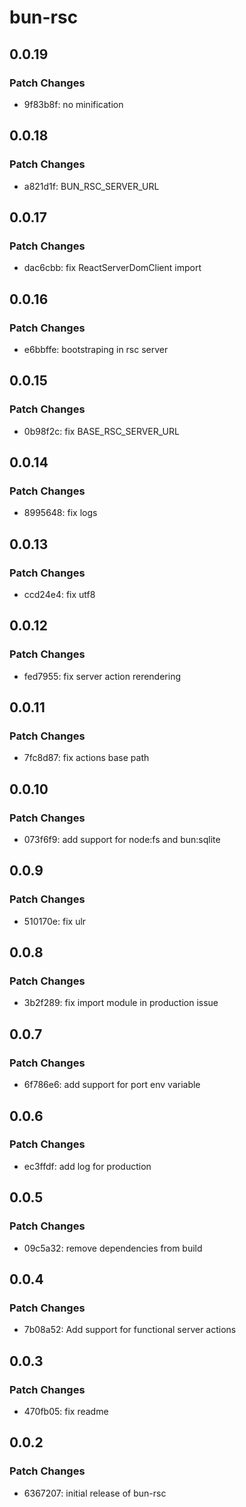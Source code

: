 # bun-rsc

## 0.0.19

### Patch Changes

- 9f83b8f: no minification

## 0.0.18

### Patch Changes

- a821d1f: BUN_RSC_SERVER_URL

## 0.0.17

### Patch Changes

- dac6cbb: fix ReactServerDomClient import

## 0.0.16

### Patch Changes

- e6bbffe: bootstraping in rsc server

## 0.0.15

### Patch Changes

- 0b98f2c: fix BASE_RSC_SERVER_URL

## 0.0.14

### Patch Changes

- 8995648: fix logs

## 0.0.13

### Patch Changes

- ccd24e4: fix utf8

## 0.0.12

### Patch Changes

- fed7955: fix server action rerendering

## 0.0.11

### Patch Changes

- 7fc8d87: fix actions base path

## 0.0.10

### Patch Changes

- 073f6f9: add support for node:fs and bun:sqlite

## 0.0.9

### Patch Changes

- 510170e: fix ulr

## 0.0.8

### Patch Changes

- 3b2f289: fix import module in production issue

## 0.0.7

### Patch Changes

- 6f786e6: add support for port env variable

## 0.0.6

### Patch Changes

- ec3ffdf: add log for production

## 0.0.5

### Patch Changes

- 09c5a32: remove dependencies from build

## 0.0.4

### Patch Changes

- 7b08a52: Add support for functional server actions

## 0.0.3

### Patch Changes

- 470fb05: fix readme

## 0.0.2

### Patch Changes

- 6367207: initial release of bun-rsc

